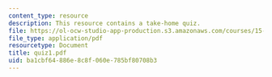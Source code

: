 ```yaml
---
content_type: resource
description: This resource contains a take-home quiz.
file: https://ol-ocw-studio-app-production.s3.amazonaws.com/courses/15-301-managerial-psychology-fall-2006/ba1cbf64886e8c8f060e785bf80708b3_quiz1.pdf
file_type: application/pdf
resourcetype: Document
title: quiz1.pdf
uid: ba1cbf64-886e-8c8f-060e-785bf80708b3
---
```

